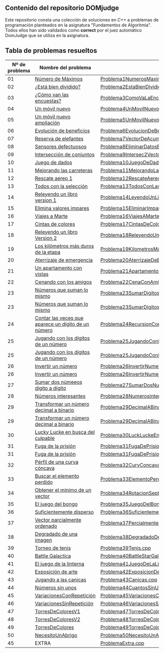 ## Contenido del repositorio DOMjudge
Este repositorio consta una colección de soluciones en *C++* a problemas de programación planteados en la asignatura "Fundamentos de Algoritmia".
Todos ellos han sido validados como **correct** por el juez automático DomJudge que se utiliza en la asignatura.

## Tabla de problemas resueltos


|Nº de problema  | Nombre del problema| Solución
|--|--|--|
| 01   | [Número de Máximos](https://github.com/albercol/FAL-Fundamentos_de_algoritmia/blob/main/Enunciados/A-01-Numero%20de%20maximos%20Juego%20online.pdf "Número de Máximos")     | [Problema1NumerosMaximos.cpp](https://github.com/albercol/FAL/blob/main/Soluciones/Problema1NumerosMaximos.cpp "Problema1NumerosMaximos.cpp")| | |
| 02   | [¿Está bien dividido?](https://github.com/albercol/FAL-Fundamentos_de_algoritmia/blob/main/Enunciados/A-02-EstaBienDivididoElVector.pdf "¿Está bien dividido?")    | [Problema2EstaBienDividido.cpp](https://github.com/albercol/FAL/blob/main/Soluciones/ProblemaEstaBienDivididoElVector.cpp "Problema2EstaBienDividido.cpp")| | |
| 03   | [¿Cómo van las encuestas?](https://github.com/albercol/FAL-Fundamentos_de_algoritmia/blob/main/Enunciados/A-03-Como%20Va%20Las%20Encuestas.pdf "¿Cómo van las encuestas?")     | [Problema3ComoVaLaEncuesta.cpp](https://github.com/albercol/FAL/blob/main/Soluciones/problema3ComoVaLaEncuesta.cpp "Problema3ComoVaLaEncuesta.cpp")| | |
| 04   | [Un móvil nuevo](https://github.com/albercol/FAL-Fundamentos_de_algoritmia/blob/main/Enunciados/A-04-Mezcla%20ordenada1%20Un%20movil%20nuevo.pdf "Un móvil nuevo")     | [Problema4UnMovilNuevo.cpp](https://github.com/albercol/FAL/blob/main/Soluciones/problema4UnMovilNuevo.cpp "Problema4UnMovilNuevo.cpp")| | |
| 05   | [Un móvil nuevo ampliación](https://github.com/albercol/FAL-Fundamentos_de_algoritmia/blob/main/Enunciados/A-05-Mezcla%20ordenada%202%20Un%20movil%20nuevo%20ampliacion.pdf "Un móvil nuevo ampliación")     | [Problema5UnMovilNuevoAmpliacion.cpp](https://github.com/albercol/FAL/blob/main/Soluciones/problema5Un%20movil%20nuevo%20ampliacion.cpp "Problema5UnMovilNuevoAmpliacion.cpp")| | |
| 06   | [Evolución de beneficios](https://github.com/albercol/FAL-Fundamentos_de_algoritmia/blob/main/Enunciados/A-06-Evolucion%20de%20beneficios.pdf "Evolución de beneficios")     | [Problema6EvolucionDeBeneficios.cpp](https://github.com/albercol/FAL/blob/main/Soluciones/problema6Evolucion%20de%20beneficios.cpp "Problema6EvolucionDeBeneficios.cpp")| | |
| 07   | [Reserva de elefantes](https://github.com/albercol/FAL-Fundamentos_de_algoritmia/blob/main/Enunciados/A-07-Vector%20de%20acumulados%20Reserva%20de%20elefantes.pdf "Reserva de elefantes")     | [Problema7VectorDeAcumuladosReservaDeElefantes.cpp](https://github.com/albercol/FAL/blob/main/Soluciones/Problema7Vector%20de%20acumulados%20Reserva%20de%20elefantes.cpp "Problema7VectorDeAcumuladosReservaDeElefantes.cpp")| | |
| 08   | [Sensores defectuosos](https://github.com/albercol/FAL-Fundamentos_de_algoritmia/blob/main/Enunciados/A-08-EliminarDatosErroneos%20Sensores.pdf "Sensores defectuosos")     | [Problema8EliminarDatosErroneosSensores.cpp](https://github.com/albercol/FAL/blob/main/Soluciones/problema8EliminarDatosErroneos%20Sensores.cpp "Problema8EliminarDatosErroneosSensores.cpp")| | |
| 09   | [Intersección de conjuntos](https://github.com/albercol/FAL-Fundamentos_de_algoritmia/blob/main/Enunciados/A-09-Intersec2Vectores.pdf "Intersección de conjuntos")     | [Problema9Intersec2Vectores.cpp](https://github.com/albercol/FAL/blob/main/Soluciones/Problema9Intersec2Vectores.cpp "Problema9Intersec2Vectores.cpp")| | |
| 10   | [Juego de dados](https://github.com/albercol/FAL-Fundamentos_de_algoritmia/blob/main/Enunciados/A-11-JuegoDeDados.pdf "Juego de dados")     | [Problema10JuegoDeDados.cpp](https://github.com/albercol/FAL/blob/main/Soluciones/Problema10JuegoDeDados.cpp "Problema10JuegoDeDados.cpp")| | |
| 11   | [Mejorando las carreteras](https://github.com/albercol/FAL-Fundamentos_de_algoritmia/blob/main/Enunciados/A-10-ModaMejorandoCarreteras.pdf "Mejorando las carreteras")     | [Problema11MejorandoLasCarreteras.cpp](https://github.com/albercol/FAL/blob/main/Soluciones/Problema12Mejorando%20las%20carreteras.cpp "Problema11MejorandoLasCarreteras.cpp")| | |
| 12   | [Rescate aereo 1](https://github.com/albercol/FAL-Fundamentos_de_algoritmia/blob/main/Enunciados/E33-RescateAereo.pdf "Rescate aereo 1")     | [Problema12RescateAereo.cpp](https://github.com/albercol/FAL/blob/main/Soluciones/Problema13RescateAereo.cpp "Problema12RescateAereo.cpp")| | |
| 13   | [Todos con la selección](https://github.com/albercol/FAL-Fundamentos_de_algoritmia/blob/main/Enunciados/E34-TodosConLaSeleccion.pdf "Todos con la selección")     | [Problema13TodosConLasSeleccion.cpp](https://github.com/albercol/FAL-Fundamentos_de_algoritmia/blob/main/Soluciones/Problema14TodosConLaSeleccion.cpp "Problema13TodosConLasSeleccion.cpp")| | |
| 14   | [Releyendo un libro version 1](https://github.com/albercol/FAL-Fundamentos_de_algoritmia/blob/main/Enunciados/A-15-Releyendo%20un%20libro%20version%201.pdf "Releyendo un libro version 1")     | [Problema14LeyendoUnLibro.cpp](https://github.com/albercol/FAL/blob/main/Soluciones/Problema15Releyendo%20un%20libro%20version%201.cpp "Problema14LeyendoUnLibro.cpp")| | |
| 15   | [Elimina valores impares](https://github.com/albercol/FAL-Fundamentos_de_algoritmia/blob/main/Enunciados/E60-EliminarImpares.pdf "Elimina valores impares")     | [Problema15EliminarImpares.cpp](https://github.com/albercol/FAL-Fundamentos_de_algoritmia/blob/main/Soluciones/Problema16EliminarImpares.cpp "Problema15EliminarImpares.cpp")| | |
| 16   | [Viajes a Marte](https://github.com/albercol/FAL-Fundamentos_de_algoritmia/blob/main/Enunciados/A-17-Viaje%20a%20Marte.pdf "Viajes a Marte")    | [Problema16ViajesAMarte.cpp](https://github.com/albercol/FAL/blob/main/Soluciones/Problema17Viaje%20a%20Marte.cpp "Problema16ViajesAMarte.cpp")| | |
| 17   | [Cintas de colores](https://github.com/albercol/FAL-Fundamentos_de_algoritmia/blob/main/Enunciados/E62-CintasColores.pdf "Cintas de colores")     | [Problema17CintasDeColores.cpp](https://github.com/albercol/FAL/blob/main/Soluciones/Problema18CintasColores.cpp "Problema17CintasDeColores.cpp")| | |
| 18   | [Releyendo un libro Version 2](https://github.com/albercol/FAL-Fundamentos_de_algoritmia/blob/main/Enunciados/A-16-Releyendo%20un%20libro.pdf "Releyendo un libro Version 2")     | [Problema18ReleyendoUnLibro2.cpp](https://github.com/albercol/FAL/blob/main/Soluciones/Problema19Releyendo%20un%20libro.cpp "Problema18ReleyendoUnLibro2.cpp")| | |
| 19   | [Los kilómetros más duros de la etapa](https://github.com/albercol/FAL-Fundamentos_de_algoritmia/blob/main/Enunciados/E67-KilometrosMasDuros.pdf "Los kilómetros más duros de la etapa")     | [Problema19KilometrosMasDuros.cpp](https://github.com/albercol/FAL/blob/main/Soluciones/Problema20KilometrosMasDuros.cpp "Problema19KilometrosMasDuros.cpp")| | |
| 20   | [Aterrizaje de emergencia](https://github.com/albercol/FAL-Fundamentos_de_algoritmia/blob/main/Enunciados/E69-Aterrizaje%20de%20emergencia.pdf "Aterrizaje de emergencia")     | [Problema20AterrizajeDeEmergencia.cpp](https://github.com/albercol/FAL/blob/main/Soluciones/Problema21Aterrizaje%20de%20emergencia.cpp "Problema20AterrizajeDeEmergencia.cpp")| | |
| 21   | [Un apartamento con vistas](https://github.com/albercol/FAL-Fundamentos_de_algoritmia/blob/main/Enunciados/E36%20-%20Un%20apartamento%20con%20vistas.pdf "Un apartamento con vistas") | [Problema21ApartamentoConvistas.cpp](https://github.com/albercol/FAL-Fundamentos_de_algoritmia/blob/main/Soluciones/Problema25Un%20apartamento%20con%20vistas.cpp "Problema21ApartamentoConvistas.cpp")
| 22   | [Cenando con los amigos](https://github.com/albercol/FAL-Fundamentos_de_algoritmia/blob/main/Enunciados/E35-CenaConAmigos.pdf "Cenando con los amigos")     | [Problema22CenaConAmigos.cpp](https://github.com/albercol/FAL/blob/main/Soluciones/Problema22CenaConAmigos.cpp "Problema22CenaConAmigos.cpp")| | |
| 23   | [Números que suman lo mismo](https://github.com/albercol/FAL-Fundamentos_de_algoritmia/blob/main/Enunciados/A-30-SumarDigitos.pdf "Números que suman lo mismo")     | [Problema23SumarDigitosRECURSIVIDADFINAL.cpp](https://github.com/albercol/FAL/blob/main/Soluciones/Problema30SumarDigitosRECURSIVIDADFINAL.cpp "Problema23SumarDigitosRECURSIVIDADFINAL.cpp")| | |
| 23   | [Números que suman lo mismo](https://github.com/albercol/FAL-Fundamentos_de_algoritmia/blob/main/Enunciados/A-30-SumarDigitos.pdf "Números que suman lo mismo")     | [Problema23SumarDigitosRECURSIVIDADNOFINAL.cpp](https://github.com/albercol/FAL/blob/main/Soluciones/Problema30SumarDigitosRECURSIVIDADNOFINAL.cpp "Problema23SumarDigitosRECURSIVIDADNOFINAL.cpp")| | |
| 24   | [Contar las veces que aparece un dígito de un número](https://github.com/albercol/FAL-Fundamentos_de_algoritmia/blob/main/Enunciados/E79-RecursionContarDigito.pdf "Contar las veces que aparece un dígito de un número")     | [Problema24RecursionContarDigitos.cpp](https://github.com/albercol/FAL/blob/main/Soluciones/Problema31RecursionContarDigito.cpp "Problema24RecursionContarDigitos.cpp")| | |
| 25   | [Jugando con los dígitos de un número](https://github.com/albercol/FAL-Fundamentos_de_algoritmia/blob/main/Enunciados/A-32-Jugando%20con%20los%20d%C3%ADgitos.pdf "Jugando con los dígitos de un número")     | [Problema25JugandoConLosDigitosRECURSIVIDADFINAL.cpp](https://github.com/albercol/FAL/blob/main/Soluciones/Problema32Jugando%20con%20los%20d%C3%ADgitosRECURSIVIDADFINAL.cpp "Problema25JugandoConLosDigitosRECURSIVIDADFINAL.cpp")
| 25   | [Jugando con los dígitos de un número](https://github.com/albercol/FAL-Fundamentos_de_algoritmia/blob/main/Enunciados/A-32-Jugando%20con%20los%20d%C3%ADgitos.pdf "Jugando con los dígitos de un número")     | [Problema25JugandoConLosDigitosRECURSIVIDADNOFINAL.cpp](https://github.com/albercol/FAL/blob/main/Soluciones/Problema32Jugando%20con%20los%20d%C3%ADgitosRECURSIVIDADNOFINAL.cpp "Problema25JugandoConLosDigitosRECURSIVIDADNOFINAL.cpp")| | |
| 26   | [Invertir un número](https://github.com/albercol/FAL-Fundamentos_de_algoritmia/blob/main/Enunciados/E14-InvertirNumero.pdf "Invertir un número")     | [Problema26InvertirNumeroRECURSIVIDADFINAL.cpp](https://github.com/albercol/FAL/blob/main/Soluciones/Problema33InvertirNumeroRECURSIONFINAL.cpp "Problema26InvertirNumeroRECURSIVIDADFINAL.cpp")| | |
| 26   | [Invertir un número](https://github.com/albercol/FAL-Fundamentos_de_algoritmia/blob/main/Enunciados/E14-InvertirNumero.pdf "Invertir un número")      | [Problema26InvertirNumeroRECURSIVIDADNOFINAL.cpp](https://github.com/albercol/FAL/blob/main/Soluciones/Problema33InvertirNumeroRECURSIONNOFINAL.cpp "Problema26InvertirNumeroRECURSIVIDADNOFINAL.cpp")| | |
| 27   | [Sumar dos númeeos dígito a dígito](https://github.com/albercol/FAL-Fundamentos_de_algoritmia/blob/main/Enunciados/A-34-Sumar%20dos%20n%C3%BAmeros%20digito%20a%20digito.pdf "Sumar dos númeeos dígito a dígito")     | [Problema27SumarDosNumerosDigitosaDigito.cpp](https://github.com/albercol/FAL/blob/main/Soluciones/Problema34Sumar%20dos%20n%C3%BAmeros%20digito%20a%20digito.cpp "Problema27SumarDosNumerosDigitosaDigito.cpp")| | |
| 28   | [Números interesantes](https://github.com/albercol/FAL-Fundamentos_de_algoritmia/blob/main/Enunciados/E77-RecursionNumerosInteresantes.pdf "Números interesantes")     | [Problema28NumerosInteresantes.cpp](https://github.com/albercol/FAL/blob/main/Soluciones/Problema35RecursionNumerosInteresantes.cpp "Problema28NumerosInteresantes.cpp")| | |
| 29   | [Transformar un número decimal a binario](https://github.com/albercol/FAL-Fundamentos_de_algoritmia/blob/main/Enunciados/24-RecursivoDecimal2Binario.pdf "Transformar un número decimal a binario")     | [Problema29DecimalABinarioRECURSIVIDADFINAL.cpp](https://github.com/albercol/FAL/blob/main/Soluciones/Problema36RecursivoDecimal2BinarioRECURSIVIDADFINAL.cpp "Problema29DecimalABinarioRECURSIVIDADFINAL.cpp")| | |
| 29   | [Transformar un número decimal a binario](https://github.com/albercol/FAL-Fundamentos_de_algoritmia/blob/main/Enunciados/24-RecursivoDecimal2Binario.pdf "Transformar un número decimal a binario")      |[Problema29DecimalABinarioRECURSIVIDADNOFINAL.cpp](https://github.com/albercol/FAL/blob/main/Soluciones/Problema36RecursivoDecimal2BinarioRECURSIVIDADNOFINAL.cpp "Problema29DecimalABinarioRECURSIVIDADNOFINAL.cpp")| | |
| 30   | [Lucky Lucke en busca del culpable](https://github.com/albercol/FAL-Fundamentos_de_algoritmia/blob/main/Enunciados/E2018-R11LuckyLuckeEnBuscaDelCulpable.pdf "Lucky Lucke en busca del culpable")     | [Problema30LuckLuckeEnBuscaDelCulpable.cpp](https://github.com/albercol/FAL/blob/main/Soluciones/Problema37LuckyLuckeEnBuscaDelCulpable.cpp "Problema30LuckLuckeEnBuscaDelCulpable.cpp")| | |
| 31   | [Fuga de la prisión](https://github.com/albercol/FAL-Fundamentos_de_algoritmia/blob/main/Enunciados/E04-Fuga%20de%20prision.pdf "Fuga de la prisión")     | [Problema31FugaDePrisionMOD1.cpp](https://github.com/albercol/FAL/blob/main/Soluciones/Problema38-Fuga%20de%20prisionBONITO.cpp "Problema31FugaDePrisionMOD1.cpp")| | |
| 31   | [Fuga de la prisión](https://github.com/albercol/FAL-Fundamentos_de_algoritmia/blob/main/Enunciados/E04-Fuga%20de%20prision.pdf "Fuga de la prisión")     | [Problema31FugaDePrisionMOD2.cpp](https://github.com/albercol/FAL/blob/main/Soluciones/Problema38-Fuga%20de%20prisionCUTRE.cpp "Problema31FugaDePrisionMOD2.cpp")| | |
| 32   | [Pérfil de una curva cóncava](https://github.com/albercol/FAL-Fundamentos_de_algoritmia/blob/main/Enunciados/E05-CurvaConcava.pdf "Pérfil de una curva cóncava")     | [Problema32CurvConcava.cpp](https://github.com/albercol/FAL/blob/main/Soluciones/Problema39CurvaConcava.cpp "Problema32CurvConcava.cpp")| | |
| 33   | [Buscar el elemento perdido](https://github.com/albercol/FAL-Fundamentos_de_algoritmia/blob/main/Enunciados/E06-ElementoPerdido.pdf "Buscar el elemento perdido")     | [Problema33ElementoPerdido.cpp](https://github.com/albercol/FAL/blob/main/Soluciones/Problema40ElementoPerdido.cpp "Problema33ElementoPerdido.cpp")| | |
| 34   | [Obtener el mínimo de un vector](https://github.com/albercol/FAL-Fundamentos_de_algoritmia/blob/main/Enunciados/E07-RotacionSept2014Recursivo.pdf "Obtener el mínimo de un vector")     | [Problema34RotacionSept.cpp](https://github.com/albercol/FAL/blob/main/Soluciones/Problema41RotacionSept2014Recursivo.cpp "Problema34RotacionSept.cpp")| | |
| 35   | [El juego del bongo](https://github.com/albercol/FAL-Fundamentos_de_algoritmia/blob/main/Enunciados/E08-ElJuegoDelBongo.pdf "El juego del bongo")     | [Problema35JuegoDelBongo.cpp](https://github.com/albercol/FAL/blob/main/Soluciones/Problema42ElJuegoDelBongo.cpp "Problema35JuegoDelBongo.cpp")| | |
| 36   | [Suficientemente disperso](https://github.com/albercol/FAL-Fundamentos_de_algoritmia/blob/main/Enunciados/E01-Suficientemente%20disperso.pdf "Suficientemente disperso")     | [Problema36SuficientementeDisperso.cpp](https://github.com/albercol/FAL/blob/main/Soluciones/Problema43Suficientemente%20disperso.cpp "Problema36SuficientementeDisperso.cpp")| | |
| 37   | [Vector parcialmente ordenado](https://github.com/albercol/FAL-Fundamentos_de_algoritmia/blob/main/Enunciados/E03-Parcialmente%20ordenado.pdf "Vector parcialmente ordenado")     | [Problema37PercialmenteOrdenado.cpp](https://github.com/albercol/FAL/blob/main/Soluciones/Problema44Parcialmente%20ordenado.cpp "Problema37PercialmenteOrdenado.cpp")| | |
| 38   | [Degradado de una imagen](https://github.com/albercol/FAL-Fundamentos_de_algoritmia/blob/main/Enunciados/E02-Degradado%20de%20una%20imagen.pdf "Degradado de una imagen")     | [Problema38DegradadoDeUnaImagen.cpp](https://github.com/albercol/FAL/blob/main/Soluciones/Problema45Degradado%20de%20una%20imagen.cpp "Problema38DegradadoDeUnaImagen.cpp")| | |
| 39   | [Torneo de tenis](https://github.com/albercol/FAL-Fundamentos_de_algoritmia/blob/main/Enunciados/E10-Tenis.pdf "Torneo de tenis")     | [Problema39Tenis.cpp](https://github.com/albercol/FAL/blob/main/Soluciones/Problema46Tenis.cpp "Problema39Tenis.cpp")| | |
| 40   | [Battle Galactica](https://github.com/albercol/FAL-Fundamentos_de_algoritmia/blob/main/Enunciados/E12-BattleStarGalacticaRecursivo.pdf "Battle Galactica")     | [Problema40BattleStarGalactica.cpp](https://github.com/albercol/FAL/blob/main/Soluciones/Problema47BattleStarGalacticaRecursivo.cpp "Problema40BattleStarGalactica.cpp")| | |
| 41   | [El juego de la linterna](https://github.com/albercol/FAL-Fundamentos_de_algoritmia/blob/main/Enunciados/A-El%20juego%20de%20la%20linterna.pdf "El juego de la linterna")     | [Problema41JuegoDeLaLinterna.cpp](https://github.com/albercol/FAL/blob/main/Soluciones/Problema48El%20juego%20de%20la%20linterna.cpp "Problema41JuegoDeLaLinterna.cpp")| | |
| 42   | [Exposición de arte](https://github.com/albercol/FAL-Fundamentos_de_algoritmia/blob/main/Enunciados/E13.pdf "Exposición de arte")     | [Problema42ExposicionDeArte.cpp](https://github.com/albercol/FAL/blob/main/Soluciones/Problema49E13.cpp "Problema42ExposicionDeArte.cpp")| | |
| 43   | [Jugando a las canicas](https://github.com/albercol/FAL-Fundamentos_de_algoritmia/blob/main/Enunciados/E10-Canicas.pdf "Jugando a las canicas")     | [Problema43Canicas.cpp](https://github.com/albercol/FAL/blob/main/Soluciones/Problema50Canicas.cpp "Problema43Canicas.cpp")| | |
| 44   | [Números sin unos](https://github.com/albercol/FAL-Fundamentos_de_algoritmia/blob/main/Enunciados/prob-N%C3%BAmeros%20sin%20unos.pdf "Números sin unos")     | [Problema44CuantosSinUnos.cpp](https://github.com/albercol/FAL/blob/main/Soluciones/Problema51N%C3%BAmeros%20sin%20unos.cpp "Problema44CuantosSinUnos.cpp")| | |
| 45   | [VariacionesConRepetición](https://github.com/albercol/FAL-Fundamentos_de_algoritmia/blob/main/Enunciados/Problema54%20-VariacionesConRepeticion.pdf "VariacionesConRepetición")     | [Problema45VariacionesConRepeticion.cpp](https://github.com/albercol/FAL-Fundamentos_de_algoritmia/blob/main/Soluciones/Problema52.cpp "Problema45VariacionesConRepeticion.cpp")| | |
| 46   | [VariacionesSinRepetición](https://github.com/albercol/FAL-Fundamentos_de_algoritmia/blob/main/Enunciados/Problema55-VariacionesSinrepeticion.pdf "VariacionesSinRepetición")     | [Problema46VariacionesSinRepeticion.cpp](https://github.com/albercol/FAL-Fundamentos_de_algoritmia/blob/main/Soluciones/Problema53.cpp "Problema46VariacionesSinRepeticion.cpp")| | |
| 47   | [TorresDeColoresV1](https://github.com/albercol/FAL-Fundamentos_de_algoritmia/blob/main/Enunciados/Problema56-TorresDeColoresSimplificado1.pdf "TorresDeColoresV1")     | [Problema47TorresDeColoresV1.cpp](https://github.com/albercol/FAL-Fundamentos_de_algoritmia/blob/main/Soluciones/Problema56.cpp "Problema47TorresDeColoresV1.cpp")| | |
| 48   | [TorresDeColoresV2](https://github.com/albercol/FAL-Fundamentos_de_algoritmia/blob/main/Enunciados/Problema57-TorresDeColoresSimplificado2.pdf "TorresDeColoresV1")     | [Problema48TorresDeColoresV2.cpp](https://github.com/albercol/FAL-Fundamentos_de_algoritmia/blob/main/Soluciones/Problema57.cpp "Problema48TorresDeColoresV2.cpp")| | |
| 49   | [TorresDeColores](https://github.com/albercol/FAL-Fundamentos_de_algoritmia/blob/main/Enunciados/Problema58-VATorresDeColores.pdf "TorresDeColores")     | [Problema49TorresDeColores.cpp](https://github.com/albercol/FAL-Fundamentos_de_algoritmia/blob/main/Soluciones/Problema58.cpp "Problema49TorresDeColores.cpp")| | |
| 50   | [NecesitoUnAbrigo](https://github.com/albercol/FAL-Fundamentos_de_algoritmia/blob/main/Enunciados/Problema59-Necesito%20un%20abrigo.pdf "NecesitoUnAbrigo")     | [Problema50NecesitoUnAbrigos.cpp](https://github.com/albercol/FAL-Fundamentos_de_algoritmia/blob/main/Soluciones/Problema59.cpp "Problema50NecesitoUnAbrigos.cpp")| | |
| 45   | EXTRA     | [ProblemaExtra.cpp](https://github.com/albercol/FAL/blob/main/Soluciones/ProblemaDYV-ISABEL.cpp "ProblemaExtra.cpp")| | |
